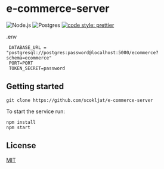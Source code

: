 # e-commerce-server

![Node.js](https://img.shields.io/badge/Node.js-339933?style=for-the-badge&logo=nodedotjs&logoColor=white)
![Postgres](https://img.shields.io/badge/postgres-%23316192.svg?style=for-the-badge&logo=postgresql&logoColor=white)
[![code style: prettier](https://img.shields.io/badge/code_style-prettier-ff69b4.svg?style=flat-square)](https://github.com/prettier/prettier)

.env

```
 DATABASE_URL = "postgresql://postgres:password@localhost:5000/ecommerce?schema=ecommerce"
 PORT=PORT
 TOKEN_SECRET=password
```

## Getting started

```
git clone https://github.com/scokljat/e-commerce-server
```

To start the service run:

```
npm install
npm start
```

## License

[MIT](https://github.com/scokljat/e-commerce-server/blob/main/LICENSE)
